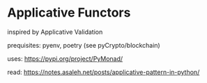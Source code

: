 # Applicative Functors

inspired by Applicative Validation

prequisites: pyenv, poetry (see pyCrypto/blockchain)

uses: <https://pypi.org/project/PyMonad/>

read: <https://notes.asaleh.net/posts/applicative-pattern-in-python/>
